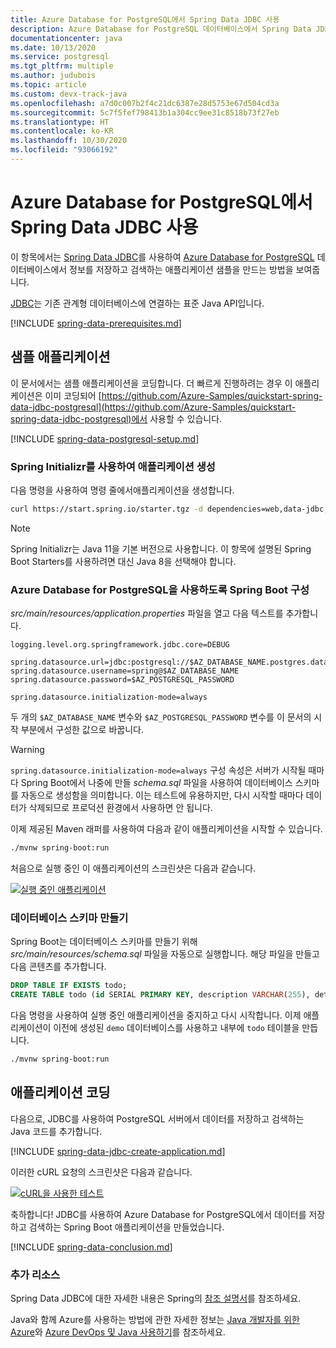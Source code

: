 ```yaml
---
title: Azure Database for PostgreSQL에서 Spring Data JDBC 사용
description: Azure Database for PostgreSQL 데이터베이스에서 Spring Data JDBC를 사용하는 방법을 알아봅니다.
documentationcenter: java
ms.date: 10/13/2020
ms.service: postgresql
ms.tgt_pltfrm: multiple
ms.author: judubois
ms.topic: article
ms.custom: devx-track-java
ms.openlocfilehash: a7d0c007b2f4c21dc6387e28d5753e67d504cd3a
ms.sourcegitcommit: 5c7f5fef798413b1a304cc9ee31c8518b73f27eb
ms.translationtype: HT
ms.contentlocale: ko-KR
ms.lasthandoff: 10/30/2020
ms.locfileid: "93066192"
---
```

# <a name="use-spring-data-jdbc-with-azure-database-for-postgresql"></a>Azure Database for PostgreSQL에서 Spring Data JDBC 사용

이 항목에서는 [Spring Data JDBC](https://spring.io/projects/spring-data-jdbc)를 사용하여 [Azure Database for PostgreSQL](/azure/postgresql/) 데이터베이스에서 정보를 저장하고 검색하는 애플리케이션 샘플을 만드는 방법을 보여줍니다.

[JDBC](https://en.wikipedia.org/wiki/Java_Database_Connectivity)는 기존 관계형 데이터베이스에 연결하는 표준 Java API입니다.

[!INCLUDE [spring-data-prerequisites.md](includes/spring-data-prerequisites.md)]

## <a name="sample-application"></a>샘플 애플리케이션

이 문서에서는 샘플 애플리케이션을 코딩합니다. 더 빠르게 진행하려는 경우 이 애플리케이션은 이미 코딩되어 [https://github.com/Azure-Samples/quickstart-spring-data-jdbc-postgresql](https://github.com/Azure-Samples/quickstart-spring-data-jdbc-postgresql)에서 사용할 수 있습니다.

[!INCLUDE [spring-data-postgresql-setup.md](includes/spring-data-postgresql-setup.md)]

### <a name="generate-the-application-by-using-spring-initializr"></a>Spring Initializr를 사용하여 애플리케이션 생성

다음 명령을 사용하여 명령 줄에서애플리케이션을 생성합니다.

```bash
curl https://start.spring.io/starter.tgz -d dependencies=web,data-jdbc,postgresql -d baseDir=azure-database-workshop -d bootVersion=2.3.4.RELEASE -d javaVersion=8 | tar -xzvf -
```
 > [!NOTE]
 > Spring Initializr는 Java 11을 기본 버전으로 사용합니다. 이 항목에 설명된 Spring Boot Starters를 사용하려면 대신 Java 8을 선택해야 합니다.
 
### <a name="configure-spring-boot-to-use-azure-database-for-postgresql"></a>Azure Database for PostgreSQL을 사용하도록 Spring Boot 구성

*src/main/resources/application.properties* 파일을 열고 다음 텍스트를 추가합니다.

```properties
logging.level.org.springframework.jdbc.core=DEBUG

spring.datasource.url=jdbc:postgresql://$AZ_DATABASE_NAME.postgres.database.azure.com:5432/demo
spring.datasource.username=spring@$AZ_DATABASE_NAME
spring.datasource.password=$AZ_POSTGRESQL_PASSWORD

spring.datasource.initialization-mode=always
```

두 개의 `$AZ_DATABASE_NAME` 변수와 `$AZ_POSTGRESQL_PASSWORD` 변수를 이 문서의 시작 부분에서 구성한 값으로 바꿉니다.

> [!WARNING]
> `spring.datasource.initialization-mode=always` 구성 속성은 서버가 시작될 때마다 Spring Boot에서 나중에 만들 *schema.sql* 파일을 사용하여 데이터베이스 스키마를 자동으로 생성함을 의미합니다. 이는 테스트에 유용하지만, 다시 시작할 때마다 데이터가 삭제되므로 프로덕션 환경에서 사용하면 안 됩니다.

이제 제공된 Maven 래퍼를 사용하여 다음과 같이 애플리케이션을 시작할 수 있습니다.

```bash
./mvnw spring-boot:run
```

처음으로 실행 중인 이 애플리케이션의 스크린샷은 다음과 같습니다.

[![실행 중인 애플리케이션](media/configure-spring-data-jdbc-with-azure-postgresql/create-postgresql-01.png)](media/configure-spring-data-jdbc-with-azure-postgresql/create-postgresql-01.png#lightbox)

### <a name="create-the-database-schema"></a>데이터베이스 스키마 만들기

Spring Boot는 데이터베이스 스키마를 만들기 위해 *src/main/resources/schema.sql* 파일을 자동으로 실행합니다. 해당 파일을 만들고 다음 콘텐츠를 추가합니다.

```sql
DROP TABLE IF EXISTS todo;
CREATE TABLE todo (id SERIAL PRIMARY KEY, description VARCHAR(255), details VARCHAR(4096), done BOOLEAN);
```

다음 명령을 사용하여 실행 중인 애플리케이션을 중지하고 다시 시작합니다. 이제 애플리케이션이 이전에 생성된 `demo` 데이터베이스를 사용하고 내부에 `todo` 테이블을 만듭니다.

```bash
./mvnw spring-boot:run
```

## <a name="code-the-application"></a>애플리케이션 코딩

다음으로, JDBC를 사용하여 PostgreSQL 서버에서 데이터를 저장하고 검색하는 Java 코드를 추가합니다.

[!INCLUDE [spring-data-jdbc-create-application.md](includes/spring-data-jdbc-create-application.md)]

이러한 cURL 요청의 스크린샷은 다음과 같습니다.

[![cURL을 사용한 테스트](media/configure-spring-data-jdbc-with-azure-postgresql/create-postgresql-02.png)](media/configure-spring-data-jdbc-with-azure-postgresql/create-postgresql-02.png#lightbox)

축하합니다! JDBC를 사용하여 Azure Database for PostgreSQL에서 데이터를 저장하고 검색하는 Spring Boot 애플리케이션을 만들었습니다.

[!INCLUDE [spring-data-conclusion.md](includes/spring-data-conclusion.md)]

### <a name="additional-resources"></a>추가 리소스

Spring Data JDBC에 대한 자세한 내용은 Spring의 [참조 설명서](https://docs.spring.io/spring-data/jdbc/docs/current/reference/html/#reference)를 참조하세요.

Java와 함께 Azure를 사용하는 방법에 관한 자세한 정보는 [Java 개발자를 위한 Azure](../index.yml)와 [Azure DevOps 및 Java 사용하기](/azure/devops/)를 참조하세요.